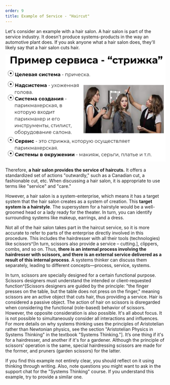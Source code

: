 ```yaml
---
order: 9
title: Example of Service - "Haircut"
---
```


Let's consider an example with a hair salon. A hair salon is part of the service industry. It doesn't produce systems-products in the way an automotive plant does. If you ask anyone what a hair salon does, they'll likely say that a hair salon cuts hair.

![](./example-of-service-haircut-12.png)

Therefore, **a hair salon provides the service of haircuts.** It offers a standardized set of actions "outwardly," such as a Canadian cut, a fashionable cut, etc. When discussing a hair salon, it is appropriate to use terms like "service" and "care."

However, a hair salon is a system-enterprise, which means it has a target system that the hair salon creates as a system of creation. This **target system is a hairstyle**. The supersystem for a hairstyle would be a well-groomed head or a lady ready for the theater. In turn, you can identify surrounding systems like makeup, earrings, and a dress.

Not all of the hair salon takes part in the haircut service, so it is more accurate to refer to parts of the enterprise directly involved in this procedure. This includes the hairdresser with all their tools (technologies) like scissors^[In turn, scissors also provide a service – cutting.], clippers, combs, and so on. Thus, **there is an internal process involving the hairdresser with scissors, and there is an external service delivered as a result of this internal process**. A systems thinker can discuss them separately, leading to different concepts—process, service, systems.

In turn, scissors are specially designed for a certain functional purpose. Scissors designers must understand the intended or client-requested function^[Scissors designers are guided by the principle: "the finger presses on the table, but the table does not press on the finger," meaning scissors are an active object that cuts hair, thus providing a service. Hair is considered a passive object. The action of hair on scissors is disregarded when considering the functional (role-based) behavior of scissors. However, the opposite consideration is also possible. It's all about focus. It is not possible to simultaneously consider all interactions and influences. For more details on why systems thinking uses the principles of Aristotelian rather than Newtonian physics, see the section "Aristotelian Physics in Systems Thinking" in the textbook "Systems Thinking."]. It’s one thing if it's for a hairdresser, and another if it's for a gardener. Although the principle of scissors' operation is the same, special hairdressing scissors are made for the former, and pruners (garden scissors) for the latter.

If you find this example not entirely clear, you should reflect on it using thinking through writing. Also, note questions you might want to ask in the support chat for the "Systems Thinking" course. If you understand this example, try to provide a similar one.